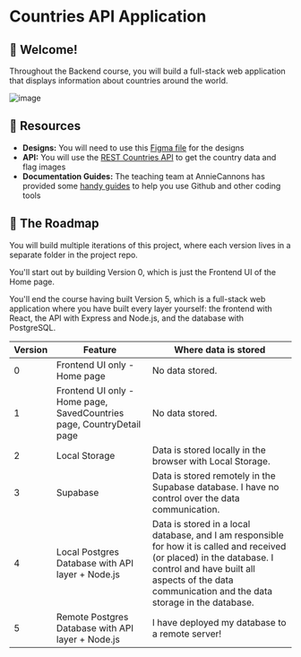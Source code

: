 # Countries API Application

## 👋 Welcome!

Throughout the Backend course, you will build a full-stack web application that displays information about countries around the world.

![image](https://github.com/user-attachments/assets/33b74a77-21ae-4e00-bac0-9638f70890d4)

## 🔗 Resources

- **Designs:** You will need to use this [Figma file](https://www.figma.com/design/YuEMNteoQic0h6RRiYprpV/Countries-API-Project?m=auto&t=C9b6FsfUdPspzaqu-1) for the designs
- **API:** You will use the [REST Countries API](https://restcountries.com) to get the country data and flag images
- **Documentation Guides:** The teaching team at AnnieCannons has provided some [handy guides](https://docs.google.com/document/d/18jxCUA0bebCyYaIHy8aaKMgOQH4w5-b-iCGDWpV4K4M/edit?tab=t.0#heading=h.ykdbmvmlp0ag) to help you use Github and other coding tools

## 🚀 The Roadmap

You will build multiple iterations of this project, where each version lives in a separate folder in the project repo. 

You'll start out by building Version 0, which is just the Frontend UI of the Home page. 

You'll end the course having built Version 5, which is a full-stack web application where you have built every layer yourself: the frontend with React, the API with Express and Node.js, and the database with PostgreSQL. 

| Version | Feature | Where data is stored | 
| ------- | ---------- | ---- |
| 0 | Frontend UI only - Home page | No data stored. |
| 1 | Frontend UI only - Home page, SavedCountries page, CountryDetail page| No data stored. |
| 2 | Local Storage | Data is stored locally in the browser with Local Storage. |
| 3 | Supabase | Data is stored remotely in the Supabase database. I have no control over the data communication. |
| 4 | Local Postgres Database with API layer + Node.js | Data is stored in a local database, and I am responsible for how it is called and received (or placed) in the database. I control and have built all aspects of the data communication and the data storage in the database. |
| 5 | Remote Postgres Database with API layer + Node.js | I have deployed my database to a remote server! |

